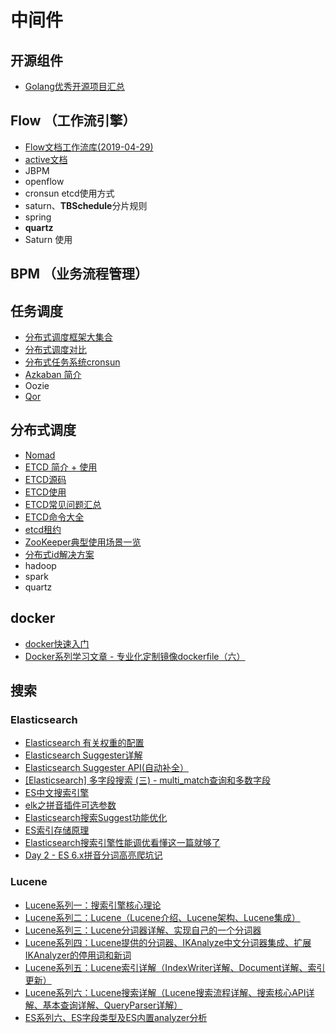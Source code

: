 # 中间件

## 开源组件

- [Golang优秀开源项目汇总](https://studygolang.com/articles/7708)

## Flow （工作流引擎）

- [Flow文档工作流库(2019-04-29)](Flow文档工作流库.md)
- [active文档](http://www.mossle.com/docs/activiti/index.html#license)
- JBPM
- openflow
- cronsun etcd使用方式
- saturn、**TBSchedule**分片规则
- spring
- **quartz**
- Saturn 使用

## BPM （业务流程管理）

## 任务调度

- [分布式调度框架大集合](分布式调度框架大集合.md)
- [分布式调度对比](分布式调度对比.md)
- [分布式任务系统cronsun](https://blog.csdn.net/ra681t58cjxsgckj31/article/details/78851749)
- [Azkaban 简介](https://www.cnblogs.com/shujuxiong/p/9116394.html)
- Oozie
- [Qor](https://getqor.com/cn)

## 分布式调度

- [Nomad](http://github.com/hashicorp/nomad)
- [ETCD 简介 + 使用](ETCD简介使用.md)
- [ETCD源码](https://github.com/etcd-io/etcd)
- [ETCD使用](https://www.jianshu.com/p/2c1f56814ea5)
- [ETCD常见问题汇总](https://blog.csdn.net/qq_35440678/article/details/80425896)
- [ETCD命令大全](http://orchome.com/620)
- [etcd租约](https://www.jianshu.com/p/9bd1ab83b220)
- [ZooKeeper典型使用场景一览](ZooKeeper典型使用场景一览.md)
- [分布式id解决方案](https://blog.csdn.net/u013332124/article/details/81234125)
- hadoop
- spark
- quartz

## docker

- [docker快速入门](http://km.oa.com/articles/show/400837?kmref=search&from_page=1&no=10)
- [Docker系列学习文章 - 专业化定制镜像dockerfile（六）](Docker系列学习文章专业化定制镜像dockerfile六.md)

## 搜索

### Elasticsearch

- [Elasticsearch 有关权重的配置](Elasticsearch有关权重的配置.md)
- [Elasticsearch Suggester详解](https://elasticsearch.cn/article/142)
- [Elasticsearch Suggester API(自动补全）](http://www.mamicode.com/info-detail-2434987.html)
- [[Elasticsearch] 多字段搜索 (三) - multi_match查询和多数字段](https://blog.csdn.net/dm_vincent/article/details/41842691)
- [ES中文搜索引擎](ES中文搜索引擎.md)
- [elk之拼音插件可选参数](https://blog.csdn.net/a1148233614/article/details/80280024)
- [Elasticsearch搜索Suggest功能优化](https://www.jianshu.com/p/9e2c6a8e1b54)
- [ES索引存储原理](https://blog.csdn.net/guoyuguang0/article/details/76769184)
- [Elasticsearch搜索引擎性能调优看懂这一篇就够了](https://cloud.tencent.com/developer/news/362991)
- [Day 2 - ES 6.x拼音分词高亮爬坑记](https://elasticsearch.cn/article/6166)

### Lucene

- [Lucene系列一：搜索引擎核心理论](https://www.cnblogs.com/leeSmall/p/8992708.html)
- [Lucene系列二：Lucene（Lucene介绍、Lucene架构、Lucene集成）](https://www.cnblogs.com/leeSmall/p/8992887.html)
- [Lucene系列三：Lucene分词器详解、实现自己的一个分词器](https://www.cnblogs.com/leeSmall/p/8993185.html)
- [Lucene系列四：Lucene提供的分词器、IKAnalyze中文分词器集成、扩展 IKAnalyzer的停用词和新词](https://www.cnblogs.com/leeSmall/p/8994176.html)
- [Lucene系列五：Lucene索引详解（IndexWriter详解、Document详解、索引更新）](https://www.cnblogs.com/leeSmall/p/9011405.html)
- [Lucene系列六：Lucene搜索详解（Lucene搜索流程详解、搜索核心API详解、基本查询详解、QueryParser详解）](https://www.cnblogs.com/leeSmall/p/9027172.html)
- [ES系列六、ES字段类型及ES内置analyzer分析](https://www.cnblogs.com/wangzhuxing/p/9502183.html)

